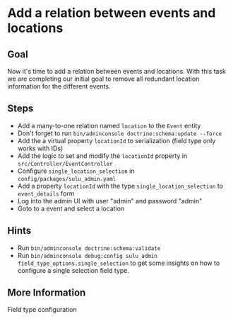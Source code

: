 Add a relation between events and locations
===========================================

Goal
----

Now it's time to add a relation between events and locations. With this task we are 
completing our initial goal to remove all redundant location information for the different events.

Steps
-----

* Add a many-to-one relation named `location` to the `Event` entity
* Don't forget to run `bin/adminconsole doctrine:schema:update --force`
* Add the a virtual property `locationId` to serialization (field type only works with IDs)
* Add the logic to set and modify the `locationId` property in `src/Controller/EventController`
* Configure `single_location_selection` in `config/packages/sulu_admin.yaml`
* Add a property `locationId` with the type `single_location_selection` to `event_details` form
* Log into the admin UI with user "admin" and password "admin"
* Goto to a event and select a location

Hints
-----

* Run `bin/adminconsole doctrine:schema:validate`
* Run `bin/adminconsole debug:config sulu_admin field_type_options.single_selection` to get some insights 
on how to configure a single selection field type.

More Information
----------------

Field type configuration
